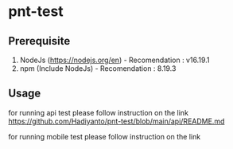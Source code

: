 # pnt-test

## Prerequisite

1. NodeJs (https://nodejs.org/en) - Recomendation : v16.19.1
2. npm (Include NodeJs) - Recomendation : 8.19.3

## Usage

for running api test please follow instruction on the link https://github.com/Hadiyanto/pnt-test/blob/main/api/README.md

for running mobile test please follow instruction on the link
